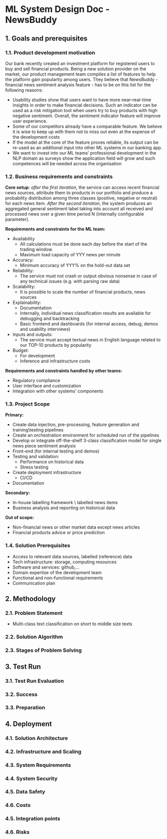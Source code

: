 # ML System Design Doc - NewsBuddy

## 1. Goals and prerequisites
### 1.1. Product development motivation

Our bank recently created an investment platform for registered users to buy and sell financial products. Being a new solution provider on the market, our product management team compiles a list of features to help the platform gain popularity among users.
They believe that NewsBuddy - financial news sentiment analysis feature - has to be on this list for the following reasons:
- Usability studies show that users want to have more near-real-time insights in order to make financial decisions. Such an indicator can be used as a risk mitigation tool when users try to buy products with high negative sentiment. Overall, the sentiment indicator feature will improve user experience.
- Some of our competitors already have a comparable feature. We believe it is wise to keep up with them not to miss out even at the expense of the development costs
- If the model at the core of the feature proves reliable, its output can be re-used as an additional input into other ML systems in our banking app.
- We want to invest into our ML teams’ professional development in the NLP domain as surveys show the application field will grow and such competences will be needed across the organisation

### 1.2. Business requirements and constraints
**Core setup**: *after the first iteration*, the service can access recent financial news sources, attribute them to products in our portfolio and produce a probability distribution among three classes (positive, negative or neutral) for each news item.
*After the second iteration*, the system produces an aggregated general sentiment label taking into account all received and processed news over a given time period N (internally configurable parameter).

**Requirements and constraints for the ML team:**
- Availability
  - All calculations must be done each day before the start of the trading window.
  - Maximum load capacity of YYY news per minute
- Accuracy:
  -   Minimum accuracy of YYY% on the hold-out data set
- Reliability:
  - The service must not crash or output obvious nonsense in case of any technical issues (e.g. with parsing raw data)
- Scalability:
  - It is possible to scale the number of financial products, news sources
- Explainability:
  - Documentation
  - Internally, individual news classification results are available for debugging and backtracking
  - Basic frontend and dashboards (for internal access, debug, demos and usability interviews)
- Inputs and outputs:
  - The service must accept textual news in English language related to our TOP-10 products by popularity
- Budget:
  - For development
  - Inference and infrastructure costs

**Requirements and constraints handled by other teams:**
- Regulatory compliance
- User interface and customization
- Integration with other systems’ components



### 1.3. Project Scope

**Primary:**
- Create data injection, pre-processing, feature generation and training\testing pipelines
- Create an orchestration environment for scheduled run of the pipelines
- Develop or integrate off-the-shelf 3-class classification model for single news piece sentiment analysis
- Front-end (for internal testing and demos)
- Testing and validation:
  - Performance on historical data
  - Stress testing
- Create deployment infrastructure
  - CI/CD
- Documentation

**Secondary:**
- In-house labelling framework \ labelled news items
- Business analysis and reporting on historical data

**Out of scope:**
- Non-financial news or other market data except news articles
- Financial products advice or price prediction



### 1.4. Solution Prerequisites
- Access to relevant data sources, labelled (reference) data
- Tech infrastructure: storage, computing resources
- Software and services: github,...
- Domain expertise of the development team
- Functional and non-functional requirements
- Communication plan


## 2. Methodology
### 2.1. Problem Statement

- Multi-class text classification on short to middle size texts

### 2.2. Solution Algorithm

### 2.3.  Stages of Problem Solving

## 3. Test Run
### 3.1. Test Run Evaluation

### 3.2. Success

### 3.3. Preparation

## 4. Deployment
### 4.1. Solution Architecture

### 4.2. Infrastructure and Scaling

### 4.3. System Requirements

### 4.4. System Security

### 4.5. Data Safety

### 4.6. Costs

### 4.5. Integration points

### 4.6. Risks
